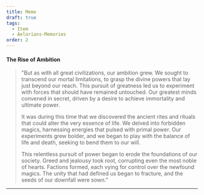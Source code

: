 ```yaml
---
title: Memo
draft: true
tags:
  - Item
  - Aelorians-Memories
order: 2
---
```

#### The Rise of Ambition


> "But as with all great civilizations, our ambition grew. We sought to transcend our mortal limitations, to grasp the divine powers that lay just beyond our reach. This pursuit of greatness led us to experiment with forces that should have remained untouched. Our greatest minds convened in secret, driven by a desire to achieve immortality and ultimate power.
> 
> It was during this time that we discovered the ancient rites and rituals that could alter the very essence of life. We delved into forbidden magics, harnessing energies that pulsed with primal power. Our experiments grew bolder, and we began to play with the balance of life and death, seeking to bend them to our will.
> 
> This relentless pursuit of power began to erode the foundations of our society. Greed and jealousy took root, corrupting even the most noble of hearts. Factions formed, each vying for control over the newfound magics. The unity that had defined us began to fracture, and the seeds of our downfall were sown."

---
